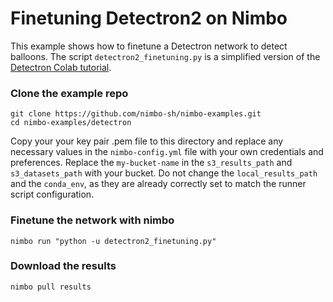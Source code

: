 # Finetuning Detectron2 on Nimbo

This example shows how to finetune a Detectron network to detect balloons. The script `detectron2_finetuning.py` is a simplified version of the [Detectron Colab tutorial](https://colab.research.google.com/drive/16jcaJoc6bCFAQ96jDe2HwtXj7BMD_-m5).

### Clone the example repo
```
git clone https://github.com/nimbo-sh/nimbo-examples.git
cd nimbo-examples/detectron
```

Copy your your key pair .pem file to this directory and replace any necessary values in the `nimbo-config.yml` file with your own credentials and preferences.
Replace the `my-bucket-name` in the `s3_results_path` and `s3_datasets_path` with your bucket.
Do not change the `local_results_path` and the `conda_env`, as they are already correctly set to match the runner script configuration.

### Finetune the network with nimbo
```
nimbo run "python -u detectron2_finetuning.py"
```

### Download the results
```
nimbo pull results
```
